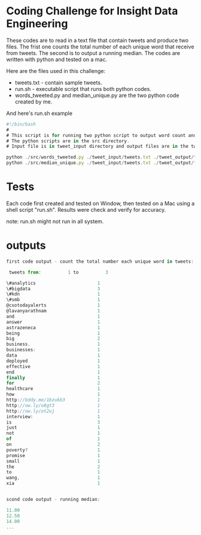 # Coding Challenge for Insight Data    Engineering

These codes are to read in a text file that contain tweets and produce two files. The frist one counts the total number of each unique word that receive from tweets. The second is to output a running median. The codes are written with python and tested on a mac. 

Here are the files used in this challenge:

 * tweets.txt - contain sample tweets.
 * run.sh - executable script that runs both python codes.
 * words_tweeted.py and median_unique.py are the two python code created by me.

And here's run.sh example

```javascript
#!/bin/bash
#
# This script is for running two python script to output word count and running median in tweets.
# The python scripts are in the src directory.
# Input file is in tweet_input directory and output files are in the tweet_output directory

python ./src/words_tweeted.py ./tweet_input/tweets.txt ./tweet_output/ft1.txt
python ./src/median_unique.py ./tweet_input/tweets.txt ./tweet_output/ft2.txt
```

# Tests

Each code first created and tested on Window, then tested on a Mac using a shell script "run.sh". Results were check and verify for accuracy.

note: run.sh might not run in all system.

# outputs

```javascript
first code output - count the total number each unique word in tweets:

 tweets from:          1 to          3

\#analytics                    	  1
\#bigdata                      	  3
\#kdn                          	  1
\#smb                          	  1
@cxotodayalerts               	  1
@lavanyarathnam               	  1
and                           	  1
answer                        	  1
astrazeneca                   	  1
being                         	  1
big                           	  2
business.                     	  1
businesses:                   	  1
data                          	  1
deployed                      	  1
effective                     	  1
end                           	  1
finally                       	  1
for                           	  2
healthcare                    	  1
how                           	  1
http://bddy.me/1bzukb3        	  1
http://ow.ly/o8gt3            	  1
http://ow.ly/ot2uj            	  1
interview:                    	  1
is                            	  3
just                          	  1
not                           	  1
of                            	  1
on                            	  2
poverty?                      	  1
promise                       	  1
small                         	  1
the                           	  2
to                            	  1
wang,                         	  1
xia                           	  1


scond code output - running median:

11.00
12.50
14.00
...

